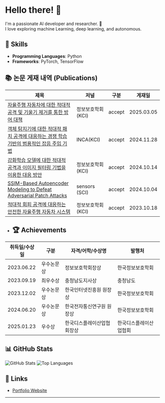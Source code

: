 # Hello there! 👋

I'm a passionate AI developer and researcher. 🚀  
I love exploring machine Learning, deep learning, and autonomous.  

## 🌟 Skills
- **Programming Languages**: Python
- **Frameworks**: PyTorch, TensorFlow


## 📚 논문 게재 내역 (Publications)

| 제목                                                                                              | 저널              | 구분  | 게재일       |
|------------------------------------------------------------------------------------------------------|------------------ |-------|--------------|
| [자율주행 자동차에 대한 적대적 공격 및 기울기 제거를 통한 방어 대책](#)             | 정보보호학회(KCI)  | accept  | 2025.03.05   |
| [객체 탐지기에 대한 적대적 패치 공격에 대응하는 경쟁 학습 기반의 범용적인 잡음 주입 기법](#)             | INCA(KCI)  | accept  | 2024.11.28   |
| [강화학습 모델에 대한 적대적 공격과 이미지 필터링 기법을 이용한 대응 방안](#)                           | 정보보호학회(KCI)  | accept  | 2024.10.14   |
| [SSIM-Based Autoencoder Modeling to Defeat Adversarial Patch Attacks](#)                          | sensors (SCI)     | accept  | 2024.10.04   |
| [적대적 회피 공격에 대응하는 안전한 자율주행 자동차 시스템](#)                                         | 정보보호학회(KCI)  | accept  | 2023.10.18   |


- ## 🏆 Achievements

| 취득일/수상일     | 구분        | 자격/어학/수상명               | 발행처                  |
|-------------------|-------------|-------------------------------|-------------------------|
| 2023.06.22        | 우수논문상  | 정보보호학회장상              | 한국정보보호학회          |
| 2023.09.19        | 최우수상    | 충청남도지사상                | 충청남도                 |
| 2023.12.02        | 우수논문상  | 한국인터넷진흥원 원장상       | 한국정보보호학회          |
| 2024.06.20        | 우수논문상  | 한국전자통신연구원 원장상     | 한국정보보호학회           |
| 2025.01.23        | 우수상      |한국디스플레이산업협회장상     | 한국디스플레이산업협회|

## 📊 GitHub Stats
![GitHub Stats](https://github-readme-stats.vercel.app/api?username=Lee-SeungYeol&show_icons=true&theme=radical)
![Top Languages](https://github-readme-stats.vercel.app/api/top-langs/?username=Lee-SeungYeol&layout=compact&theme=radical)

## 🔗 Links
- [Portfolio Website](#)
<!-- - [LinkedIn](#)
- [Twitter](#) -->

---
<!-- **"Learning never exhausts the mind."** - Leonardo da Vinci -->
